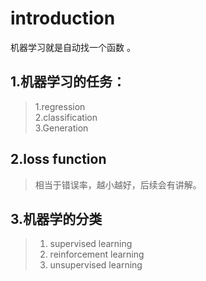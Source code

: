 # introduction
机器学习就是自动找一个函数 。  
## 1.机器学习的任务：  
> 1.regression  
> 2.classification  
> 3.Generation    

## 2.loss function  
> 相当于错误率，越小越好，后续会有讲解。  
## 3.机器学的分类
> 1. supervised learning
> 2. reinforcement learning
> 3.  unsupervised learning
  

         
    